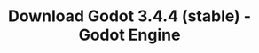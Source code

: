 ---
# Generated by /tools/generators/src/download_archive_generator !!! do not edit by hand !!!
title: 'Download Godot 3.4.4 (stable) - Godot Engine'
type: 'download/archive'
name: '3.4.4'
flavor: 'stable'
release_date: '2022-03-23T03:00:00-00:00'
release_notes: 'article/maintenance-release-godot-3-4-4/'
primaryPlatforms:
  - 'android.apk'
  - 'linux.64'
  - 'macos.universal'
  - 'windows.64'
  - 'linux_server.headless.64'
  - 'web'
  - 'templates'
links:
  android.apk:
    name: 'android.apk'
    title: 'Android'
    caption: 'APK Universal (ARM64 + ARMv7 + x86_64 + x86)'
    tags:
      - 'APK download'
      - 'ARM64/v7'
      - 'x86 (64 & 32 bit)'
    hosts:
      github_builds:
        regular: 'https://github.com/godotengine/godot-builds/releases/download/3.4.4-stable/Godot_v3.4.4-stable_android_editor.apk'
        mono: '#'
      github:
        regular: 'https://github.com/godotengine/godot/releases/download/3.4.4-stable/Godot_v3.4.4-stable_android_editor.apk'
        mono: '#'
  linux.64:
    name: 'linux.64'
    title: 'Linux'
    caption: 'Padrão (x86_64)'
    tags:
      - '64 bit'
    hosts:
      github_builds:
        regular: 'https://github.com/godotengine/godot-builds/releases/download/3.4.4-stable/Godot_v3.4.4-stable_x11.64.zip'
        mono: 'https://github.com/godotengine/godot-builds/releases/download/3.4.4-stable/Godot_v3.4.4-stable_mono_x11_64.zip'
      github:
        regular: 'https://github.com/godotengine/godot/releases/download/3.4.4-stable/Godot_v3.4.4-stable_x11.64.zip'
        mono: 'https://github.com/godotengine/godot/releases/download/3.4.4-stable/Godot_v3.4.4-stable_mono_x11_64.zip'
  macos.universal:
    name: 'macos.universal'
    title: 'macOS'
    caption: 'Universal (x86_64 + Silício da Apple)'
    tags:
      - 'Intel/Apple Silicon'
      - '64 bit'
    hosts:
      github_builds:
        regular: 'https://github.com/godotengine/godot-builds/releases/download/3.4.4-stable/Godot_v3.4.4-stable_osx.universal.zip'
        mono: 'https://github.com/godotengine/godot-builds/releases/download/3.4.4-stable/Godot_v3.4.4-stable_mono_osx.universal.zip'
      github:
        regular: 'https://github.com/godotengine/godot/releases/download/3.4.4-stable/Godot_v3.4.4-stable_osx.universal.zip'
        mono: 'https://github.com/godotengine/godot/releases/download/3.4.4-stable/Godot_v3.4.4-stable_mono_osx.universal.zip'
  windows.64:
    name: 'windows.64'
    title: 'Windows'
    caption: 'Padrão (x86_64)'
    tags:
      - '64 bit'
    hosts:
      github_builds:
        regular: 'https://github.com/godotengine/godot-builds/releases/download/3.4.4-stable/Godot_v3.4.4-stable_win64.exe.zip'
        mono: 'https://github.com/godotengine/godot-builds/releases/download/3.4.4-stable/Godot_v3.4.4-stable_mono_win64.zip'
      github:
        regular: 'https://github.com/godotengine/godot/releases/download/3.4.4-stable/Godot_v3.4.4-stable_win64.exe.zip'
        mono: 'https://github.com/godotengine/godot/releases/download/3.4.4-stable/Godot_v3.4.4-stable_mono_win64.zip'
  linux_server.headless.64:
    name: 'linux_server.headless.64'
    title: 'Linux Server'
    caption: 'Headless (x86_64)'
    tags:
      - '64 bit'
      - 'Headless'
    hosts:
      github_builds:
        regular: 'https://github.com/godotengine/godot-builds/releases/download/3.4.4-stable/Godot_v3.4.4-stable_linux_headless.64.zip'
        mono: 'https://github.com/godotengine/godot-builds/releases/download/3.4.4-stable/Godot_v3.4.4-stable_mono_linux_headless_64.zip'
      github:
        regular: 'https://github.com/godotengine/godot/releases/download/3.4.4-stable/Godot_v3.4.4-stable_linux_headless.64.zip'
        mono: 'https://github.com/godotengine/godot/releases/download/3.4.4-stable/Godot_v3.4.4-stable_mono_linux_headless_64.zip'
  web:
    name: 'web'
    title: 'Editor Web'
    caption: ''
    tags:
      - 'Self-hosted'
      - 'Cross-platform'
    hosts:
      github_builds:
        regular: 'https://github.com/godotengine/godot-builds/releases/download/3.4.4-stable/Godot_v3.4.4-stable_web_editor.zip'
        mono: '#'
      github:
        regular: 'https://github.com/godotengine/godot/releases/download/3.4.4-stable/Godot_v3.4.4-stable_web_editor.zip'
        mono: '#'
  linux.32:
    name: 'linux.32'
    title: 'Linux'
    caption: 'Padrão (x86)'
    tags:
      - '32 bit'
    hosts:
      github_builds:
        regular: 'https://github.com/godotengine/godot-builds/releases/download/3.4.4-stable/Godot_v3.4.4-stable_x11.32.zip'
        mono: 'https://github.com/godotengine/godot-builds/releases/download/3.4.4-stable/Godot_v3.4.4-stable_mono_x11_32.zip'
      github:
        regular: 'https://github.com/godotengine/godot/releases/download/3.4.4-stable/Godot_v3.4.4-stable_x11.32.zip'
        mono: 'https://github.com/godotengine/godot/releases/download/3.4.4-stable/Godot_v3.4.4-stable_mono_x11_32.zip'
  windows.32:
    name: 'windows.32'
    title: 'Windows'
    caption: 'Padrão (x86)'
    tags:
      - '32 bit'
    hosts:
      github_builds:
        regular: 'https://github.com/godotengine/godot-builds/releases/download/3.4.4-stable/Godot_v3.4.4-stable_win32.exe.zip'
        mono: 'https://github.com/godotengine/godot-builds/releases/download/3.4.4-stable/Godot_v3.4.4-stable_mono_win32.zip'
      github:
        regular: 'https://github.com/godotengine/godot/releases/download/3.4.4-stable/Godot_v3.4.4-stable_win32.exe.zip'
        mono: 'https://github.com/godotengine/godot/releases/download/3.4.4-stable/Godot_v3.4.4-stable_mono_win32.zip'
  linux_server.64:
    name: 'linux_server.64'
    title: 'Servidor Linux'
    caption: 'Padrão (x86_64)'
    tags:
      - '64 bit'
    hosts:
      github_builds:
        regular: 'https://github.com/godotengine/godot-builds/releases/download/3.4.4-stable/Godot_v3.4.4-stable_linux_server.64.zip'
        mono: 'https://github.com/godotengine/godot-builds/releases/download/3.4.4-stable/Godot_v3.4.4-stable_mono_linux_server_64.zip'
      github:
        regular: 'https://github.com/godotengine/godot/releases/download/3.4.4-stable/Godot_v3.4.4-stable_linux_server.64.zip'
        mono: 'https://github.com/godotengine/godot/releases/download/3.4.4-stable/Godot_v3.4.4-stable_mono_linux_server_64.zip'
  aar_library:
    name: 'aar_library'
    title: 'Biblioteca de AAR'
    caption: ''
    tags:
      - 'Android plugins'
      - 'Java'
      - 'Kotlin'
    hosts:
      github_builds:
        regular: 'https://github.com/godotengine/godot-builds/releases/download/3.4.4-stable/godot-lib.3.4.4.stable.release.aar'
        mono: 'https://github.com/godotengine/godot-builds/releases/download/3.4.4-stable/godot-lib.3.4.4.stable.mono.release.aar'
      github:
        regular: 'https://github.com/godotengine/godot/releases/download/3.4.4-stable/godot-lib.3.4.4.stable.release.aar'
        mono: 'https://github.com/godotengine/godot/releases/download/3.4.4-stable/godot-lib.3.4.4.stable.mono.release.aar'
  templates:
    name: 'templates'
    title: 'Modelos de exportação'
    caption: ''
    tags:
      - 'Utilizado para exportar os seus jogos para todas as plataformas suportadas'
    hosts:
      github_builds:
        regular: 'https://github.com/godotengine/godot-builds/releases/download/3.4.4-stable/Godot_v3.4.4-stable_export_templates.tpz'
        mono: 'https://github.com/godotengine/godot-builds/releases/download/3.4.4-stable/Godot_v3.4.4-stable_mono_export_templates.tpz'
      github:
        regular: 'https://github.com/godotengine/godot/releases/download/3.4.4-stable/Godot_v3.4.4-stable_export_templates.tpz'
        mono: 'https://github.com/godotengine/godot/releases/download/3.4.4-stable/Godot_v3.4.4-stable_mono_export_templates.tpz'
---